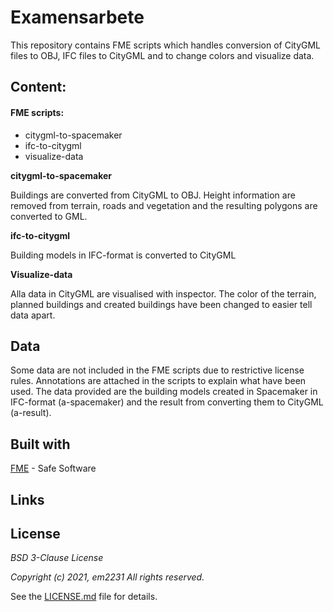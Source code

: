 # Examensarbete

This repository contains FME scripts which handles conversion of CityGML files to OBJ, IFC files to CityGML and to change colors and visualize data.

## __Content__:
#### FME scripts:
- citygml-to-spacemaker
- ifc-to-citygml
- visualize-data

__citygml-to-spacemaker__

Buildings are converted from CityGML to OBJ. Height information are removed from terrain, roads and vegetation and the resulting polygons are converted to GML.

__ifc-to-citygml__

Building models in IFC-format is converted to CityGML

__Visualize-data__

Alla data in CityGML are visualised with inspector. The color of the terrain, planned buildings and created buildings have been changed to easier tell data apart.

## Data
Some data are not included in the FME scripts due to restrictive license rules. Annotations are attached in the scripts to explain what have been used. The data provided are the building models created in Spacemaker in IFC-format (a-spacemaker) and the result from converting them to CityGML (a-result).

 
 ## Built with
[FME](https://www.safe.com/) - Safe Software

## Links




## License

*BSD 3-Clause License*

*Copyright (c) 2021, em2231*
*All rights reserved.*

See the [LICENSE.md](https://github.com/em2231/examensarbete/blob/main/LICENSE) file for details.

